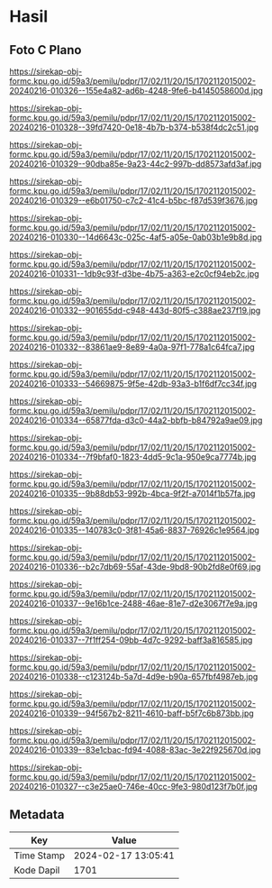 # Hasil

## Foto C Plano

https://sirekap-obj-formc.kpu.go.id/59a3/pemilu/pdpr/17/02/11/20/15/1702112015002-20240216-010326--155e4a82-ad6b-4248-9fe6-b4145058600d.jpg

https://sirekap-obj-formc.kpu.go.id/59a3/pemilu/pdpr/17/02/11/20/15/1702112015002-20240216-010328--39fd7420-0e18-4b7b-b374-b538f4dc2c51.jpg

https://sirekap-obj-formc.kpu.go.id/59a3/pemilu/pdpr/17/02/11/20/15/1702112015002-20240216-010329--90dba85e-9a23-44c2-997b-dd8573afd3af.jpg

https://sirekap-obj-formc.kpu.go.id/59a3/pemilu/pdpr/17/02/11/20/15/1702112015002-20240216-010329--e6b01750-c7c2-41c4-b5bc-f87d539f3676.jpg

https://sirekap-obj-formc.kpu.go.id/59a3/pemilu/pdpr/17/02/11/20/15/1702112015002-20240216-010330--14d6643c-025c-4af5-a05e-0ab03b1e9b8d.jpg

https://sirekap-obj-formc.kpu.go.id/59a3/pemilu/pdpr/17/02/11/20/15/1702112015002-20240216-010331--1db9c93f-d3be-4b75-a363-e2c0cf94eb2c.jpg

https://sirekap-obj-formc.kpu.go.id/59a3/pemilu/pdpr/17/02/11/20/15/1702112015002-20240216-010332--901655dd-c948-443d-80f5-c388ae237f19.jpg

https://sirekap-obj-formc.kpu.go.id/59a3/pemilu/pdpr/17/02/11/20/15/1702112015002-20240216-010332--83861ae9-8e89-4a0a-97f1-778a1c64fca7.jpg

https://sirekap-obj-formc.kpu.go.id/59a3/pemilu/pdpr/17/02/11/20/15/1702112015002-20240216-010333--54669875-9f5e-42db-93a3-b1f6df7cc34f.jpg

https://sirekap-obj-formc.kpu.go.id/59a3/pemilu/pdpr/17/02/11/20/15/1702112015002-20240216-010334--65877fda-d3c0-44a2-bbfb-b84792a9ae09.jpg

https://sirekap-obj-formc.kpu.go.id/59a3/pemilu/pdpr/17/02/11/20/15/1702112015002-20240216-010334--7f9bfaf0-1823-4dd5-9c1a-950e9ca7774b.jpg

https://sirekap-obj-formc.kpu.go.id/59a3/pemilu/pdpr/17/02/11/20/15/1702112015002-20240216-010335--9b88db53-992b-4bca-9f2f-a7014f1b57fa.jpg

https://sirekap-obj-formc.kpu.go.id/59a3/pemilu/pdpr/17/02/11/20/15/1702112015002-20240216-010335--140783c0-3f81-45a6-8837-76926c1e9564.jpg

https://sirekap-obj-formc.kpu.go.id/59a3/pemilu/pdpr/17/02/11/20/15/1702112015002-20240216-010336--b2c7db69-55af-43de-9bd8-90b2fd8e0f69.jpg

https://sirekap-obj-formc.kpu.go.id/59a3/pemilu/pdpr/17/02/11/20/15/1702112015002-20240216-010337--9e16b1ce-2488-46ae-81e7-d2e3067f7e9a.jpg

https://sirekap-obj-formc.kpu.go.id/59a3/pemilu/pdpr/17/02/11/20/15/1702112015002-20240216-010337--7f1ff254-09bb-4d7c-9292-baff3a816585.jpg

https://sirekap-obj-formc.kpu.go.id/59a3/pemilu/pdpr/17/02/11/20/15/1702112015002-20240216-010338--c123124b-5a7d-4d9e-b90a-657fbf4987eb.jpg

https://sirekap-obj-formc.kpu.go.id/59a3/pemilu/pdpr/17/02/11/20/15/1702112015002-20240216-010339--94f567b2-8211-4610-baff-b5f7c6b873bb.jpg

https://sirekap-obj-formc.kpu.go.id/59a3/pemilu/pdpr/17/02/11/20/15/1702112015002-20240216-010339--83e1cbac-fd94-4088-83ac-3e22f925670d.jpg

https://sirekap-obj-formc.kpu.go.id/59a3/pemilu/pdpr/17/02/11/20/15/1702112015002-20240216-010327--c3e25ae0-746e-40cc-9fe3-980d123f7b0f.jpg


## Metadata

| Key        | Value               |
| ---------- | ------------------- |
| Time Stamp | 2024-02-17 13:05:41 |
| Kode Dapil | 1701                |



